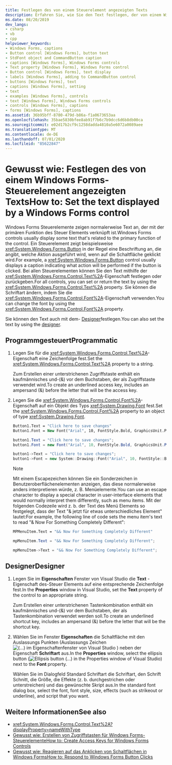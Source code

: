 ```yaml
---
title: Festlegen des von einem Steuerelement angezeigten Texts
description: Erfahren Sie, wie Sie den Text festlegen, der von einem Windows Forms Steuerelement angezeigt wird. Legen Sie den Text mithilfe der Text-Eigenschaft fest oder geben Sie ihn zurück, oder ändern Sie die Schriftart mithilfe der Font-Eigenschaft.
ms.date: 08/20/2019
dev_langs:
- csharp
- vb
- cpp
helpviewer_keywords:
- Windows Forms, captions
- Button control [Windows Forms], button text
- StdFont object and CommandButton caption
- captions [Windows Forms], Windows Forms controls
- Text property [Windows Forms], Windows Forms control
- Button control [Windows Forms], text display
- labels [Windows Forms], adding to CommandButton control
- buttons [Windows Forms], text
- captions [Windows Forms], setting
- text
- examples [Windows Forms], controls
- text [Windows Forms], Windows Forms controls
- controls [Windows Forms], captions
- forms [Windows Forms], captions
ms.assetid: 36b95bff-8780-479d-b86a-f1a0673653aa
ms.openlocfilehash: 35bae5830bfee8ab91f7b6c7b9dcc6d6b8db00ca
ms.sourcegitcommit: e02d17b2cf9c1258dadda4810a5e6072a0089aee
ms.translationtype: MT
ms.contentlocale: de-DE
ms.lasthandoff: 07/01/2020
ms.locfileid: "85622847"
---
```

# <a name="how-to-set-the-text-displayed-by-a-windows-forms-control"></a><span data-ttu-id="c567f-104">Gewusst wie: Festlegen des von einem Windows Forms-Steuerelement angezeigten Texts</span><span class="sxs-lookup"><span data-stu-id="c567f-104">How to: Set the text displayed by a Windows Forms control</span></span>

<span data-ttu-id="c567f-105">Windows Forms Steuerelemente zeigen normalerweise Text an, der mit der primären Funktion des Steuer Elements verknüpft ist.</span><span class="sxs-lookup"><span data-stu-id="c567f-105">Windows Forms controls usually display some text that's related to the primary function of the control.</span></span> <span data-ttu-id="c567f-106">Ein Steuerelement zeigt beispielsweise <xref:System.Windows.Forms.Button> in der Regel eine Beschriftung an, die angibt, welche Aktion ausgeführt wird, wenn auf die Schaltfläche geklickt wird.</span><span class="sxs-lookup"><span data-stu-id="c567f-106">For example, a <xref:System.Windows.Forms.Button> control usually displays a caption indicating what action will be performed if the button is clicked.</span></span> <span data-ttu-id="c567f-107">Bei allen Steuerelementen können Sie den Text mithilfe der <xref:System.Windows.Forms.Control.Text%2A>-Eigenschaft festlegen oder zurückgeben.</span><span class="sxs-lookup"><span data-stu-id="c567f-107">For all controls, you can set or return the text by using the <xref:System.Windows.Forms.Control.Text%2A> property.</span></span> <span data-ttu-id="c567f-108">Sie können die Schriftart ändern, indem Sie die <xref:System.Windows.Forms.Control.Font%2A>-Eigenschaft verwenden.</span><span class="sxs-lookup"><span data-stu-id="c567f-108">You can change the font by using the <xref:System.Windows.Forms.Control.Font%2A> property.</span></span>

<span data-ttu-id="c567f-109">Sie können den Text auch mit dem- [Designer](#designer)festlegen.</span><span class="sxs-lookup"><span data-stu-id="c567f-109">You can also set the text by using the [designer](#designer).</span></span>

## <a name="programmatic"></a><span data-ttu-id="c567f-110">Programmgesteuert</span><span class="sxs-lookup"><span data-stu-id="c567f-110">Programmatic</span></span>

1. <span data-ttu-id="c567f-111">Legen Sie für die <xref:System.Windows.Forms.Control.Text%2A>-Eigenschaft eine Zeichenfolge fest.</span><span class="sxs-lookup"><span data-stu-id="c567f-111">Set the <xref:System.Windows.Forms.Control.Text%2A> property to a string.</span></span>

   <span data-ttu-id="c567f-112">Zum Erstellen einer unterstrichenen Zugriffstaste enthält ein kaufmännisches und-(&) vor dem Buchstaben, der als Zugriffstaste verwendet wird.</span><span class="sxs-lookup"><span data-stu-id="c567f-112">To create an underlined access key, includes an ampersand (&) before the letter that will be the access key.</span></span>

2. <span data-ttu-id="c567f-113">Legen Sie die <xref:System.Windows.Forms.Control.Font%2A>-Eigenschaft auf ein Objekt des Typs <xref:System.Drawing.Font> fest.</span><span class="sxs-lookup"><span data-stu-id="c567f-113">Set the <xref:System.Windows.Forms.Control.Font%2A> property to an object of type <xref:System.Drawing.Font>.</span></span>

    ```vb
    Button1.Text = "Click here to save changes"
    Button1.Font = New Font("Arial", 10, FontStyle.Bold, GraphicsUnit.Point)
    ```

    ```csharp
    button1.Text = "Click here to save changes";
    button1.Font = new Font("Arial", 10, FontStyle.Bold, GraphicsUnit.Point);
    ```

    ```cpp
    button1->Text = "Click here to save changes";
    button1->Font = new System::Drawing::Font("Arial", 10, FontStyle::Bold, GraphicsUnit::Point);
    ```

    > [!NOTE]
    > <span data-ttu-id="c567f-114">Mit einem Escapezeichen können Sie ein Sonderzeichen in Benutzeroberflächenelementen anzeigen, das diese normalerweise anders interpretieren würde, z. B. Menüelemente.</span><span class="sxs-lookup"><span data-stu-id="c567f-114">You can use an escape character to display a special character in user-interface elements that would normally interpret them differently, such as menu items.</span></span> <span data-ttu-id="c567f-115">Mit der folgenden Codezeile wird z. b. der Text des Menü Elements so festgelegt, dass der Text "& jetzt für etwas unterschiedliches Element" lautet:</span><span class="sxs-lookup"><span data-stu-id="c567f-115">For example, the following line of code sets the menu item's text to read "& Now For Something Completely Different":</span></span>

    ```vb
    MPMenuItem.Text = "&& Now For Something Completely Different"
    ```

    ```csharp
    mpMenuItem.Text = "&& Now For Something Completely Different";
    ```

    ```cpp
    mpMenuItem->Text = "&& Now For Something Completely Different";
    ```

## <a name="designer"></a><span data-ttu-id="c567f-116">Designer</span><span class="sxs-lookup"><span data-stu-id="c567f-116">Designer</span></span>

1. <span data-ttu-id="c567f-117">Legen Sie im **Eigenschaften** Fenster von Visual Studio die **Text** -Eigenschaft des-Steuer Elements auf eine entsprechende Zeichenfolge fest.</span><span class="sxs-lookup"><span data-stu-id="c567f-117">In the **Properties** window in Visual Studio, set the **Text** property of the control to an appropriate string.</span></span>

   <span data-ttu-id="c567f-118">Zum Erstellen einer unterstrichenen Tastenkombination enthält ein kaufmännisches und-(&) vor dem Buchstaben, der als Tastenkombination verwendet werden soll.</span><span class="sxs-lookup"><span data-stu-id="c567f-118">To create an underlined shortcut key, includes an ampersand (&) before the letter that will be the shortcut key.</span></span>

2. <span data-ttu-id="c567f-119">Wählen Sie im Fenster **Eigenschaften** die Schaltfläche mit den Auslassungs Punkten (Auslassungs Zeichen ![ (...) im Eigenschaftenfenster von Visual Studio ](./media/visual-studio-ellipsis-button.png) ) neben der Eigenschaft **Schriftart** aus.</span><span class="sxs-lookup"><span data-stu-id="c567f-119">In the **Properties** window, select the ellipsis button (![Ellipsis button (...) in the Properties window of Visual Studio](./media/visual-studio-ellipsis-button.png)) next to the **Font** property.</span></span>

   <span data-ttu-id="c567f-120">Wählen Sie im Dialogfeld Standard Schriftart die Schriftart, den Schrift Schnitt, die Größe, die Effekte (z. b. durchgestrichen oder unterstreichen) und das gewünschte Skript aus.</span><span class="sxs-lookup"><span data-stu-id="c567f-120">In the standard font dialog box, select the font, font style, size, effects (such as strikeout or underline), and script that you want.</span></span>

## <a name="see-also"></a><span data-ttu-id="c567f-121">Weitere Informationen</span><span class="sxs-lookup"><span data-stu-id="c567f-121">See also</span></span>

- <xref:System.Windows.Forms.Control.Text%2A?displayProperty=nameWithType>
- [<span data-ttu-id="c567f-122">Gewusst wie: Erstellen von Zugriffstasten für Windows Forms-Steuerelemente</span><span class="sxs-lookup"><span data-stu-id="c567f-122">How to: Create Access Keys for Windows Forms Controls</span></span>](how-to-create-access-keys-for-windows-forms-controls.md)
- [<span data-ttu-id="c567f-123">Gewusst wie: Reagieren auf das Anklicken von Schaltflächen in Windows Forms</span><span class="sxs-lookup"><span data-stu-id="c567f-123">How to: Respond to Windows Forms Button Clicks</span></span>](how-to-respond-to-windows-forms-button-clicks.md)
